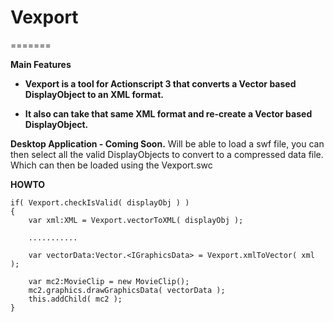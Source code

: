 # Vexport
=======

**Main Features**

- **Vexport is a tool for Actionscript 3 that converts a Vector based DisplayObject to an XML format.**

- **It also can take that same XML format and re-create a Vector based DisplayObject.**

**Desktop Application - Coming Soon.**
Will be able to load a swf file, you can then select all the valid DisplayObjects to convert to a compressed data file.
Which can then be loaded using the Vexport.swc

**HOWTO**
```
if( Vexport.checkIsValid( displayObj ) )
{
	var xml:XML = Vexport.vectorToXML( displayObj );
					
	...........
						
	var vectorData:Vector.<IGraphicsData> = Vexport.xmlToVector( xml );
						
	var mc2:MovieClip = new MovieClip();
	mc2.graphics.drawGraphicsData( vectorData );
	this.addChild( mc2 );
}
```